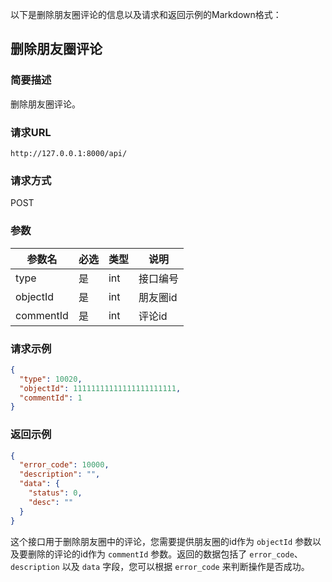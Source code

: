 以下是删除朋友圈评论的信息以及请求和返回示例的Markdown格式：

## 删除朋友圈评论

### 简要描述

删除朋友圈评论。

### 请求URL

```
http://127.0.0.1:8000/api/
```

### 请求方式

POST

### 参数

| 参数名    | 必选 | 类型 | 说明       |
| --------- | ---- | ---- | ---------- |
| type      | 是   | int  | 接口编号   |
| objectId  | 是   | int  | 朋友圈id   |
| commentId | 是   | int  | 评论id     |

### 请求示例

```json
{
  "type": 10020,
  "objectId": 11111111111111111111111,
  "commentId": 1
}
```

### 返回示例

```json
{
  "error_code": 10000,
  "description": "",
  "data": {
    "status": 0,
    "desc": ""
  }
}
```

这个接口用于删除朋友圈中的评论，您需要提供朋友圈的id作为 `objectId` 参数以及要删除的评论的id作为 `commentId` 参数。返回的数据包括了 `error_code`、`description` 以及 `data` 字段，您可以根据 `error_code` 来判断操作是否成功。